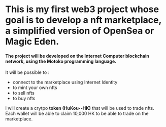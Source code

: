# This is my first web3 project whose goal is to develop a nft marketplace, a simplified version of OpenSea or Magic Eden.

#### The project will be developed on the Internet Computer blockchain network, using the Motoko programming language.

It will be possible to :
- connect to the marketplace using Internet Identity
- to mint your own nfts
- to sell nfts
- to buy nfts

I will create a crytpo __token (HuKou--HK)__ that will be used to trade nfts.
Each wallet will be able to claim 10,000 HK to be able to trade on the marketplace.


